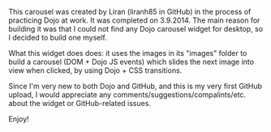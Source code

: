 This carousel was created by Liran (liranh85 in GitHub) in the process of practicing Dojo at work. It was completed on 3.9.2014.
The main reason for building it was that I could not find any Dojo carousel widget for desktop, so I decided to build one myself.

What this widget does does: it uses the images in its "images" folder to build a carousel (DOM + Dojo JS events) which slides the next image into view when clicked, by using Dojo + CSS transitions.

Since I'm very new to both Dojo and GitHub, and this is my very first GitHub upload, I would appreciate any comments/suggestions/compalints/etc. about the widget or GitHub-related issues.

Enjoy!
